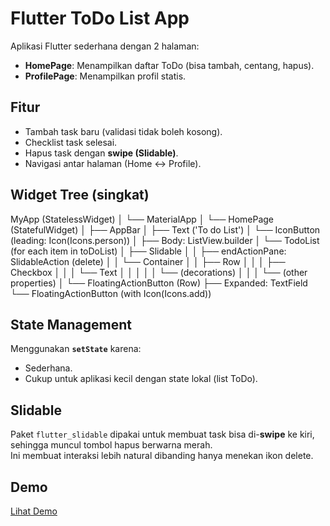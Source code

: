 # Flutter ToDo List App

Aplikasi Flutter sederhana dengan 2 halaman:
- **HomePage**: Menampilkan daftar ToDo (bisa tambah, centang, hapus).
- **ProfilePage**: Menampilkan profil statis.

## Fitur
- Tambah task baru (validasi tidak boleh kosong).
- Checklist task selesai.
- Hapus task dengan **swipe (Slidable)**.
- Navigasi antar halaman (Home ↔ Profile).

## Widget Tree (singkat)
MyApp (StatelessWidget)
│
└── MaterialApp
    │
    └── HomePage (StatefulWidget)
        │
        ├── AppBar
        │   ├── Text ('To do List')
        │   └── IconButton (leading: Icon(Icons.person))
        │
        ├── Body: ListView.builder
        │   └── TodoList (for each item in toDoList)
        │       ├── Slidable
        │       │   ├── endActionPane: SlidableAction (delete)
        │       │   └── Container
        │       │       ├── Row
        │       │       │   ├── Checkbox
        │       │       │   └── Text
        │       │       │
        │       │       └── (decorations)
        │       │
        │       └── (other properties)
        │
        └── FloatingActionButton (Row)
            ├── Expanded: TextField
            └── FloatingActionButton (with Icon(Icons.add))


## State Management
Menggunakan **`setState`** karena:
- Sederhana.
- Cukup untuk aplikasi kecil dengan state lokal (list ToDo).

## Slidable
Paket `flutter_slidable` dipakai untuk membuat task bisa di-**swipe** ke kiri,
sehingga muncul tombol hapus berwarna merah.  
Ini membuat interaksi lebih natural dibanding hanya menekan ikon delete.

## Demo
[Lihat Demo](screenshots/demo.mp4)

